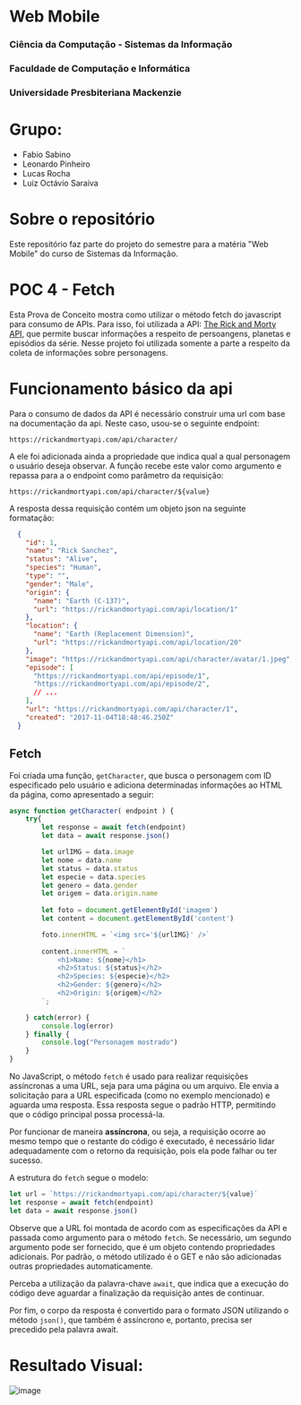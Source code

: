 # Web Mobile

### Ciência da Computação - Sistemas da Informação
### Faculdade de Computação e Informática
### Universidade Presbiteriana Mackenzie

# Grupo:
* Fabio Sabino
* Leonardo Pinheiro
* Lucas Rocha
* Luiz Octávio Saraiva

# Sobre o repositório

Este repositório faz parte do projeto do semestre para a matéria "Web Mobile" do curso de Sistemas da Informação.

# POC 4 - Fetch

Esta Prova de Conceito mostra como utilizar o método fetch do javascript para consumo de APIs. Para isso, foi utilizada a API: [The Rick and Morty API](https://rickandmortyapi.com/documentation/), que permite buscar informações a respeito de persoangens, planetas e episódios da série. Nesse projeto foi utilizada somente a parte a respeito da coleta de informações sobre personagens.

# Funcionamento básico da api

Para o consumo de dados da API é necessário construir uma url com base na documentação da api. Neste caso, usou-se o seguinte endpoint:

`https://rickandmortyapi.com/api/character/`

A ele foi adicionada ainda a propriedade que indica qual a qual personagem o usuário deseja observar. A função recebe este valor como argumento e repassa para a o endpoint como parâmetro da requisição:

`https://rickandmortyapi.com/api/character/${value}`

A resposta dessa requisição contém um objeto json na seguinte formatação:

```json
  {
    "id": 1,
    "name": "Rick Sanchez",
    "status": "Alive",
    "species": "Human",
    "type": "",
    "gender": "Male",
    "origin": {
      "name": "Earth (C-137)",
      "url": "https://rickandmortyapi.com/api/location/1"
    },
    "location": {
      "name": "Earth (Replacement Dimension)",
      "url": "https://rickandmortyapi.com/api/location/20"
    },
    "image": "https://rickandmortyapi.com/api/character/avatar/1.jpeg",
    "episode": [
      "https://rickandmortyapi.com/api/episode/1",
      "https://rickandmortyapi.com/api/episode/2",
      // ...
    ],
    "url": "https://rickandmortyapi.com/api/character/1",
    "created": "2017-11-04T18:48:46.250Z"
  }
```

## Fetch

Foi criada uma função, `getCharacter`, que busca o personagem com ID especificado pelo usuário e adiciona determinadas informações ao HTML da página, como apresentado a seguir:

```js
async function getCharacter( endpoint ) {
    try{
        let response = await fetch(endpoint)
        let data = await response.json()

        let urlIMG = data.image
        let nome = data.name
        let status = data.status
        let especie = data.species
        let genero = data.gender
        let origem = data.origin.name
        
        let foto = document.getElementById('imagem')
        let content = document.getElementById('content')

        foto.innerHTML = `<img src='${urlIMG}' />`
        
        content.innerHTML = `
            <h1>Name: ${nome}</h1>
            <h2>Status: ${status}</h2>
            <h2>Species: ${especie}</h2>
            <h2>Gender: ${genero}</h2>
            <h2>Origin: ${origem}</h2>
        `;

    } catch(error) {
        console.log(error)
    } finally {
        console.log("Personagem mostrado")
    }
}
```

No JavaScript, o método `fetch` é usado para realizar requisições assíncronas a uma URL, seja para uma página ou um arquivo. Ele envia a solicitação para a URL especificada (como no exemplo mencionado) e aguarda uma resposta. Essa resposta segue o padrão HTTP, permitindo que o código principal possa processá-la.

Por funcionar de maneira **assíncrona**, ou seja, a requisição ocorre ao mesmo tempo que o restante do código é executado, é necessário lidar adequadamente com o retorno da requisição, pois ela pode falhar ou ter sucesso.

A estrutura do `fetch` segue o modelo:

```js
let url = `https://rickandmortyapi.com/api/character/${value}`
let response = await fetch(endpoint)
let data = await response.json()
```

Observe que a URL foi montada de acordo com as especificações da API e passada como argumento para o método `fetch`. Se necessário, um segundo argumento pode ser fornecido, que é um objeto contendo propriedades adicionais. Por padrão, o método utilizado é o GET e não são adicionadas outras propriedades automaticamente.

Perceba a utilização da palavra-chave `await`, que indica que a execução do código deve aguardar a finalização da requisição antes de continuar.

Por fim, o corpo da resposta é convertido para o formato JSON utilizando o método `json()`, que também é assíncrono e, portanto, precisa ser precedido pela palavra await.

# Resultado Visual:

![image](https://github.com/user-attachments/assets/3fb14cda-39ba-4968-9804-4065fa09605d)
